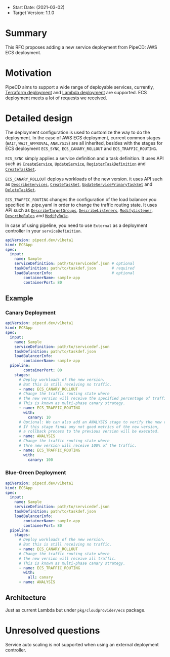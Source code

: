 - Start Date: (2021-03-02)
- Target Version: 1.1.0

# Summary

This RFC proposes adding a new service deployment from PipeCD: AWS ECS deployment.

# Motivation

PipeCD aims to support a wide range of deployable services, currently, [Terraform deployment](https://pipecd.dev/docs/feature-status/#terraform-deployment) and [Lambda deployment](https://pipecd.dev/docs/feature-status/#lambda-deployment) are supported. ECS deployment meets a lot of requests we received.

# Detailed design

The deployment configuration is used to customize the way to do the deployment. In the case of AWS ECS deployment, current common stages (`WAIT`, `WAIT_APPROVAL`, `ANALYSIS`) are all inherited, besides with the stages for ECS deployment `ECS_SYNC`, `ECS_CANARY_ROLLOUT` and `ECS_TRAFFIC_ROUTING`.

`ECS_SYNC` simply applies a service definition and a task definition. It uses API such as [`CreateService`](https://docs.aws.amazon.com/AmazonECS/latest/APIReference/API_CreateService.html), [`UpdateService`](https://docs.aws.amazon.com/AmazonECS/latest/APIReference/API_UpdateService.html), [`RegisterTaskDefinition`](https://docs.aws.amazon.com/AmazonECS/latest/APIReference/API_RegisterTaskDefinition.html) and [`CreateTaskSet`](https://docs.aws.amazon.com/AmazonECS/latest/APIReference/API_CreateTaskSet.html).

`ECS_CANARY_ROLLOUT` deploys workloads of the new version. it uses API such as [`DescribeServices`](https://docs.aws.amazon.com/AmazonECS/latest/APIReference/API_DescribeServices.html), [`CreateTaskSet`](https://docs.aws.amazon.com/AmazonECS/latest/APIReference/API_CreateTaskSet.html), [`UpdateServicePrimaryTaskSet`](https://docs.aws.amazon.com/AmazonECS/latest/APIReference/API_UpdateServicePrimaryTaskSet.html) and [`DeleteTaskSet`](https://docs.aws.amazon.com/AmazonECS/latest/APIReference/API_DeleteTaskSet.html).

`ECS_TRAFFIC_ROUTING` changes the configuration of the load balancer you specified in .pipe.yaml in order to change the traffic routing state. It uses API such as [`DescribeTargetGroups`](https://docs.aws.amazon.com/elasticloadbalancing/latest/APIReference/API_DescribeTargetGroups.html), [`DescribeListeners`](https://docs.aws.amazon.com/elasticloadbalancing/latest/APIReference/API_DescribeListeners.html), [`ModifyListener`](https://docs.aws.amazon.com/elasticloadbalancing/latest/APIReference/API_ModifyListener.html), [`DescribeRules`](https://docs.aws.amazon.com/elasticloadbalancing/latest/APIReference/API_DescribeRules.html) and [`ModifyRule`](https://docs.aws.amazon.com/elasticloadbalancing/latest/APIReference/API_ModifyRule.html).

In case of using pipeline, you need to use `External` as a deployment controller in your `serviceDefinition`.

```yaml
apiVersion: pipecd.dev/v1beta1
kind: ECSApp
spec:
  input:
    name: Sample
    serviceDefinition: path/to/servicedef.json # optional
    taskDefinition: path/to/taskdef.json       # required
    loadBalancerInfo:                          # optional
        containerName: sample-app
        containerPort: 80
```

## Example

### Canary Deployment

```yaml
apiVersion: pipecd.dev/v1beta1
kind: ECSApp
spec:
  input:
    name: Sample
    serviceDefinition: path/to/servicedef.json
    taskDefinition: path/to/taskdef.json
    loadBalancerInfo:
        containerName: sample-app
  pipeline:
        containerPort: 80
    stages:
      # Deploy workloads of the new version.
      # But this is still receiving no traffic.
      - name: ECS_CANARY_ROLLOUT
      # Change the traffic routing state where
      # the new version will receive the specified percentage of traffic.
      # This is known as multi-phase canary strategy.
      - name: ECS_TRAFFIC_ROUTING
        with:
          canary: 10
      # Optional: We can also add an ANALYSIS stage to verify the new version.
      # If this stage finds any not good metrics of the new version,
      # a rollback process to the previous version will be executed.
      - name: ANALYSIS
      # Change the traffic routing state where
      # thre new version will receive 100% of the traffic.
      - name: ECS_TRAFFIC_ROUTING
        with:
          canary: 100
```

### Blue-Green Deployment

```yaml
apiVersion: pipecd.dev/v1beta1
kind: ECSApp
spec:
  input:
    name: Sample
    serviceDefinition: path/to/servicedef.json
    taskDefinition: path/to/taskdef.json
    loadBalancerInfo:
        containerName: sample-app
        containerPort: 80
  pipeline:
    stages:
      # Deploy workloads of the new version.
      # But this is still receiving no traffic.
      - name: ECS_CANARY_ROLLOUT
      # Change the traffic routing state where
      # the new version will receive all traffic.
      # This is known as multi-phase canary strategy.
      - name: ECS_TRAFFIC_ROUTING
        with:
          all: canary
      - name: ANALYSIS
```

## Architecture

Just as current Lambda but under `pkg/cloudprovider/ecs` package.

# Unresolved questions

Service auto scaling is not supported when using an external deployment controller.
